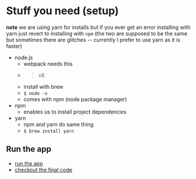 # Stuff you need (setup)
**note** we are using yarn for installs but if you ever get an error installing with yarn just revert to installing with `npm` (the two are supposed to be the same but sometimes there are glitches -- currently I prefer to use yarn as it is faster)

* node.js
    - webpack needs this
    - > v8
    - install with brew
    - `$ node -v`
    - comes with npm (node package manager)
* npm
    - enables us to install project dependencies
* yarn
    - npm and yarn do same thing
    - `$ brew install yarn`

## Run the app
* [run the app](http://indecision.mead.io)
* [checkout the final code](https://github.com/andrewjmead/react-course-2-indecision-app)

